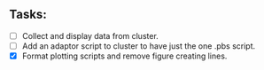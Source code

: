 ## Tasks:
- [ ] Collect and display data from cluster.
- [ ] Add an adaptor script to cluster to have just the one .pbs script.
- [x] Format plotting scripts and remove figure creating lines.

